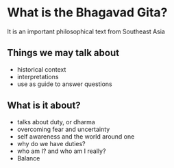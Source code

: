 # What is the Bhagavad Gita?

It is an important philosophical text from Southeast Asia

## Things we may talk about

- historical context
- interpretations
- use as guide to answer questions

## What is it about?

- talks about duty, or dharma
- overcoming fear and uncertainty
- self awareness and the world around one
- why do we have duties?
- who am I? and who am I really?
- Balance
